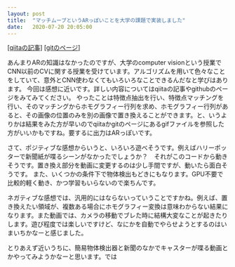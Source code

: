 ```yaml
---
layout: post
title:  "マッチムーブというARっぽいことを大学の課題で実装しました"
date:   2020-07-20 20:05:00 
---
```


[[qiitaの記事]][ar]
[[gitのページ]][git]

あんまりARの知識はなかったのですが、大学のcomputer visionという授業でCNN以前のCVに関する授業を受けています。アルゴリズムを用いて色々なことをしていて、意外とCNN使わなくてもいろいろなことできるんだなと学びはあります。
今回は感想に近いです。詳しい内容についてはqiitaの記事やgithubのページをみてみてください。
やったことは特徴点抽出を行い、特徴点マッチングを行い、そのマッチングからホモグラフィー行列を求め、ホモグラフィー行列があると、その画像の位置のみを別の画像で置き換えることができます。と、いうよりかは結果をみた方が早いのでqiitaかgitのページにあるgifファイルを参照した方がいいかもですね。要するに出力はARっぽいです。

さて、ポジティブな感想からいうと、いろいろ遊べそうです。例えばハリーポッターで新聞紙が喋るシーンがなかったでしょうか？　それがこのコードから動きそうです。置き換え部分を動画に変更するのは少し手間ですが、動いたら面白そうです。
また、いくつかの条件下で物体検出もどきにもなります。GPU不要で比較的軽く動き、かつ学習もいらないので楽ちんです。

ネガティブな感想では、汎用的にはならないっていうことですかね。例えば、置き換えたい領域が、複数ある場合にホモグラフィー変換は意味わからない結果になります。また動画では、カメラの移動でブレた時に結構大変なことが起きたりします。遊び程度では楽しいですけど、なにかを自動でやらせようとするのはいまいちかなーと感じました。

とりあえず近いうちに、簡易物体検出器と新聞のなかでキャスターが喋る動画とかやってみようかなーと思います。では



[git]: https://github.com/daikiclimate/Match_Move
[ar]: https://qiita.com/daikiclimate/items/01d878fc53c3485feb59
